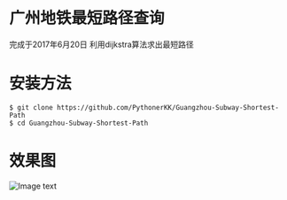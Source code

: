 # 广州地铁最短路径查询
完成于2017年6月20日
利用dijkstra算法求出最短路径
# 安装方法
```
$ git clone https://github.com/PythonerKK/Guangzhou-Subway-Shortest-Path
$ cd Guangzhou-Subway-Shortest-Path
```
# 效果图
![Image text](https://github.com/PythonerKK/Guangzhou-Subway-Shortest-Path/blob/master/description.png)
